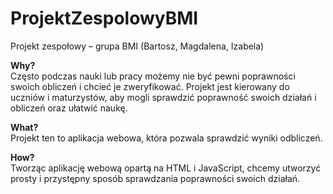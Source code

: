 # ProjektZespolowyBMI
Projekt zespołowy – grupa BMI (Bartosz, Magdalena, Izabela)
  
**Why?**  
Często podczas nauki lub pracy możemy nie być pewni poprawności swoich obliczeń i chcieć je zweryfikować. Projekt jest kierowany do uczniów i maturzystów, aby mogli sprawdzić poprawność swoich działań i obliczeń oraz ułatwić naukę.
  
**What?**  
Projekt ten to aplikacja webowa, która pozwala sprawdzić wyniki odbliczeń.
  
**How?**  
Tworząc aplikację webową opartą na HTML i JavaScript, chcemy utworzyć prosty i przystępny sposób sprawdzania poprawności swoich działań.
